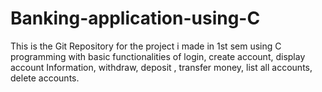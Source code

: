 # Banking-application-using-C
This is the Git Repository for the project i made in 1st sem using C programming with basic functionalities of login, create account, display account Information, withdraw, deposit , transfer money, list all accounts, delete accounts.
